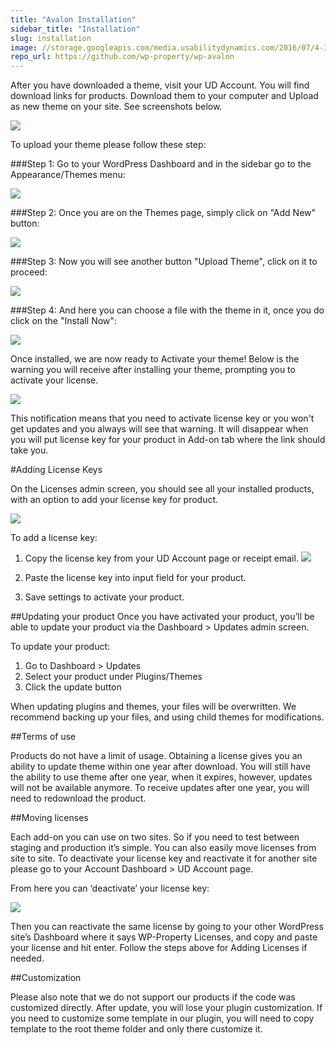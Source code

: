 ```yaml
---
title: "Avalon Installation"
sidebar_title: "Installation"
slug: installation
image: //storage.googleapis.com/media.usabilitydynamics.com/2016/07/4-300x300.png
repo_url: https://github.com/wp-property/wp-avalon
---
```


After you have downloaded a theme, visit your UD Account. You will find download links for products. Download them to your computer and Upload as new theme on your site. See screenshots below.

![](https://storage.googleapis.com/media.usabilitydynamics.com/2016/10/dcab0b93c1a44436ad8fea08990bc1c7.png)

To upload your theme please follow these step: 

###Step 1: Go to your WordPress Dashboard and in the sidebar go to the Appearance/Themes menu:

![](https://storage.googleapis.com/media.usabilitydynamics.com/2016/07/Screenshot-18.png) 

###Step 2: Once you are on the Themes page, simply click on "Add New" button: 

![](https://storage.googleapis.com/media.usabilitydynamics.com/2016/07/Screenshot-23.png)

###Step 3: Now you will see another button "Upload Theme", click on it to proceed:

![](https://storage.googleapis.com/media.usabilitydynamics.com/2016/07/upload.png)

###Step 4: And here you can choose a file with the theme in it, once you do click on the "Install Now":

![](https://storage.googleapis.com/media.usabilitydynamics.com/2016/07/Screenshot-23-1.png)

Once installed, we are now ready to Activate your theme!
Below is the warning you will receive after installing your theme, prompting you to activate your license. 

![](https://storage.googleapis.com/media.usabilitydynamics.com/2016/07/Screenshot-21.png)

This notification means that you need to activate license key or you won't get updates and you always will see that warning. It will disappear when you will put license key for your product in Add-on tab where the link should take you. 

#Adding License Keys

On the Licenses admin screen, you should see all your installed products, with an option to add your license key for product.

![](https://storage.googleapis.com/media.usabilitydynamics.com/2016/07/Screenshot-22.png)

To add a license key:

1. Copy the license key from your UD Account page or receipt email.
![](https://storage.googleapis.com/media.usabilitydynamics.com/2016/07/Screenshot-24-650x63.png)

2. Paste the license key into input field for your product.

3. Save settings to activate your product.


##Updating your product
Once you have activated your product, you’ll be able to update your product via the Dashboard > Updates admin screen.

To update your product:

1. Go to Dashboard > Updates
2. Select your product under Plugins/Themes
3. Click the update button

When updating plugins and themes, your files will be overwritten. We recommend backing up your files, and using child themes for modifications.

##Terms of use 

Products do not have a limit of usage. Obtaining a license gives you an ability to update theme within one year after download. You will still have the ability to use theme after one year, when it expires, however, updates will not be available anymore. To receive updates after one year, you will need to redownload the product. 


##Moving licenses

Each add-on you can use on two sites. So if you need to test between staging and production it’s simple. You can also easily move licenses from site to site. To deactivate your license key and reactivate it for another site please go to your Account Dashboard > UD Account page.

From here you can ‘deactivate’ your license key:

![](https://storage.googleapis.com/media.usabilitydynamics.com/2016/07/Screenshot-17.png)

Then you can reactivate the same license by going to your other WordPress site’s Dashboard where it says WP-Property Licenses, and copy and paste your license and hit enter. Follow the steps above for Adding Licenses if needed. 

##Customization

Please also note that we do not support our products if the code was customized directly. After update, you will lose your plugin customization. If you need to customize some template in our plugin, you will need to copy template to the root theme folder and only there customize it.